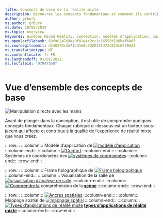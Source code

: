 ```yaml
---
title: Concepts de base de la réalité mixte
description: Découvrez les concepts fondamentaux et comment ils contribuent à la qualité des expériences de réalité mixte que vous créez pour vos utilisateurs.
author: grbury
ms.author: grbury
ms.date: 10/02/2019
ms.topic: overview
keywords: Windows Mixed Reality, conception, modèles d’application, contrôles, style, HoloLens, interaction, éléments UX, comportements, blocs de construction, casque de réalité mixte, casque Windows Mixed realisation, casque de réalité virtuelle, HoloLens, MRTK, kit de développement de la réalité mixte, confort, modèle d’application, coordination, Frame holographique
ms.openlocfilehash: 60fa024769ee0f81e4c2cc1c16550d296b4f646f
ms.sourcegitcommit: d340303cda71c31e6c3320231473d623c0930d33
ms.translationtype: MT
ms.contentlocale: fr-FR
ms.lasthandoff: 01/01/2021
ms.locfileid: "97847568"
---
```

# <a name="core-concepts-overview"></a>Vue d’ensemble des concepts de base

![Manipulation directe avec les mains](images/05_CoreConcepts.png)

Avant de plonger dans la conception, il est utile de comprendre quelques concepts fondamentaux. Chaque rubrique ci-dessous est un facteur sous-jacent qui affecte et contribue à la qualité de l’expérience de réalité mixte que vous créez. 

:::row:::
    :::column:::
        Modèle d’application de [ ![ modèle d’application](images/teleportation-640px.png)](app-model.md) **[](app-model.md)**
    :::column-end:::
    :::column:::
       [ ![ Confort](images/comfort-chart.PNG)](comfort.md) **[](comfort.md)**
    :::column-end:::
    :::column:::
        Systèmes de coordonnées des [ ![ systèmes de coordonnées](images/coordinate-systems.PNG)](coordinate-systems.md) **[](coordinate-systems.md)**
    :::column-end:::
:::row-end:::

:::row:::
    :::column:::
        Frame holographique de [ ![ Frame holographique](images/destinationmars-750px.png)](holographic-frame.md) **[](holographic-frame.md)**
    :::column-end:::
    :::column:::
        Visualisation de la salle de [ ![ visualisation d’analyse de salle](images/sr-mixedworld-140429-8pm-00068-1000px.png)](room-scan-visualization.md) **[](room-scan-visualization.md)**
    :::column-end:::
    :::column:::
        [ ![ Comprendre la](images/scene-understanding.png)](scene-understanding.md) compréhension de la **[scène](scene-understanding.md)**
    :::column-end:::
:::row-end:::

:::row:::
    :::column:::
        [ ![ Ancres spatiales](images/azurespatialanchors.jpg)](spatial-anchors.md) **[](spatial-anchors.md)**
    :::column-end:::
    :::column:::
        Mappage spatial de [ ![ mappage spatial](images/surfacereconstruction.jpg)](spatial-mapping.md) **[](spatial-mapping.md)**
    :::column-end:::
    :::column:::
        [ ![ Types d’applications de réalité mixte](images/enhancedenvironmentapps-640px.jpg)](types-of-mixed-reality-apps.md) **[types d’applications de réalité mixte](types-of-mixed-reality-apps.md)**
    :::column-end:::
:::row-end:::

<br>

